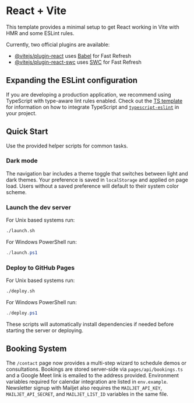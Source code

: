 # React + Vite

This template provides a minimal setup to get React working in Vite with HMR and some ESLint rules.

Currently, two official plugins are available:

- [@vitejs/plugin-react](https://github.com/vitejs/vite-plugin-react/blob/main/packages/plugin-react) uses [Babel](https://babeljs.io/) for Fast Refresh
- [@vitejs/plugin-react-swc](https://github.com/vitejs/vite-plugin-react/blob/main/packages/plugin-react-swc) uses [SWC](https://swc.rs/) for Fast Refresh

## Expanding the ESLint configuration

If you are developing a production application, we recommend using TypeScript with type-aware lint rules enabled. Check out the [TS template](https://github.com/vitejs/vite/tree/main/packages/create-vite/template-react-ts) for information on how to integrate TypeScript and [`typescript-eslint`](https://typescript-eslint.io) in your project.

## Quick Start

Use the provided helper scripts for common tasks.

### Dark mode

The navigation bar includes a theme toggle that switches between light and dark themes.
Your preference is saved in `localStorage` and applied on page load. Users without a saved
preference will default to their system color scheme.

### Launch the dev server

For Unix based systems run:

```bash
./launch.sh
```

For Windows PowerShell run:

```powershell
./launch.ps1
```

### Deploy to GitHub Pages

For Unix based systems run:

```bash
./deploy.sh
```

For Windows PowerShell run:

```powershell
./deploy.ps1
```

These scripts will automatically install dependencies if needed before starting the server or deploying.


## Booking System

The `/contact` page now provides a multi-step wizard to schedule demos or consultations.
Bookings are stored server-side via `pages/api/bookings.ts` and a Google Meet link
is emailed to the address provided. Environment variables required for calendar
integration are listed in `env.example`.
Newsletter signup with Mailjet also requires the `MAILJET_API_KEY`,
`MAILJET_API_SECRET`, and `MAILJET_LIST_ID` variables in the same file.
